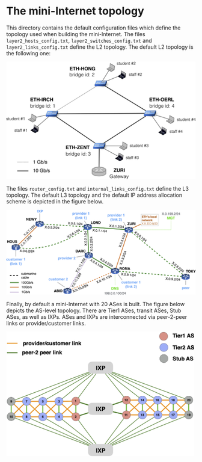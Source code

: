 # The mini-Internet topology

This directory contains the default configuration files which define the topology used when building the mini-Internet. 
The files `layer2_hosts_config.txt`, `layer2_switches_config.txt` and `layer2_links_config.txt` define the L2 topology.
The default L2 topology is the following one:

<img src="figures/l2network-crop.png" width="600" />

The files `router_config.txt` and `internal_links_config.txt` define the L3 topology. The default L3 topology and the default IP address allocation scheme is depicted in the figure below. 

<img src="figures/l3network-crop.png" width="800">

Finally, by default a mini-Internet with 20 ASes is built. The figure below depicts the AS-level topology. There are Tier1 ASes, transit ASes, Stub ASes, as well as IXPs. ASes and IXPs are interconnected via peer-2-peer links or provider/customer links. 

<img src="figures/aslevel-crop.png" width="500">


